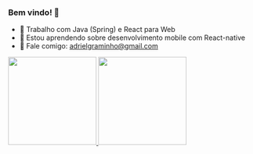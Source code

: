 ### Bem vindo! 👋

- 🔭 Trabalho com Java (Spring) e React para Web
- 🌱 Estou aprendendo sobre desenvolvimento mobile com React-native
- 💬 Fale comigo: adrielgraminho@gmail.com

<div>
  <a href="https://github.com/AdrielGraminho">
  <img height="180em" src="https://github-readme-stats.vercel.app/api?username=AdrielGraminho&show_icons=true&theme=dark&include_all_commits=true&count_private=true"/>
  <img height="180em" src="https://github-readme-stats.vercel.app/api/top-langs/?username=AdrielGraminho&layout=compact&langs_count=7&theme=dark"/>
</div>

  ##
  

